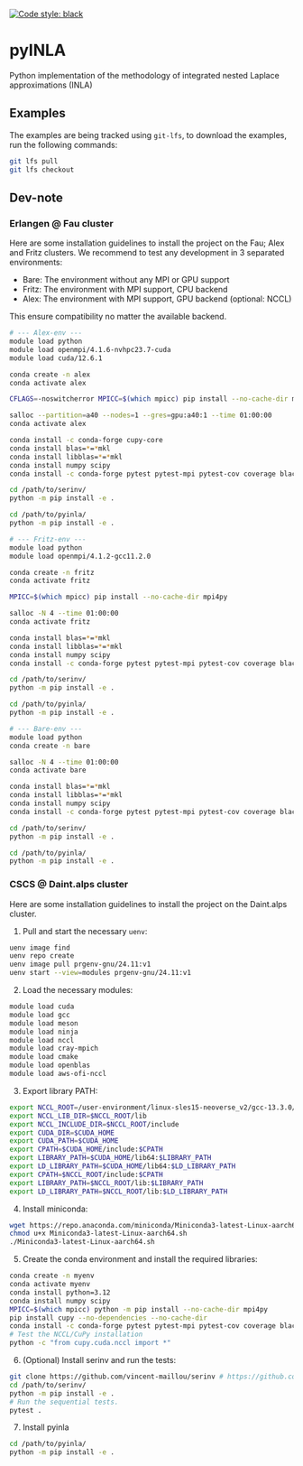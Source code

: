[![Code style: black](https://img.shields.io/badge/code%20style-black-000000.svg?style=flat-square)](https://github.com/psf/black)

# pyINLA
Python implementation of the methodology of integrated nested Laplace approximations (INLA)

## Examples
The examples are being tracked using `git-lfs`, to download the examples, run the following commands:
```bash
git lfs pull
git lfs checkout
```

## Dev-note
### Erlangen @ Fau cluster
Here are some installation guidelines to install the project on the Fau; Alex and Fritz clusters.
We recommend to test any development in 3 separated environments:
- Bare: The environment without any MPI or GPU support
- Fritz: The environment with MPI support, CPU backend
- Alex: The environment with MPI support, GPU backend (optional: NCCL)

This ensure compatibility no matter the available backend.

```bash
# --- Alex-env ---
module load python
module load openmpi/4.1.6-nvhpc23.7-cuda
module load cuda/12.6.1

conda create -n alex
conda activate alex

CFLAGS=-noswitcherror MPICC=$(which mpicc) pip install --no-cache-dir mpi4py

salloc --partition=a40 --nodes=1 --gres=gpu:a40:1 --time 01:00:00
conda activate alex

conda install -c conda-forge cupy-core
conda install blas=*=*mkl
conda install libblas=*=*mkl
conda install numpy scipy
conda install -c conda-forge pytest pytest-mpi pytest-cov coverage black isort ruff just pre-commit matplotlib numba -y

cd /path/to/serinv/
python -m pip install -e .

cd /path/to/pyinla/
python -m pip install -e .
```

```bash
# --- Fritz-env ---
module load python
module load openmpi/4.1.2-gcc11.2.0

conda create -n fritz
conda activate fritz

MPICC=$(which mpicc) pip install --no-cache-dir mpi4py

salloc -N 4 --time 01:00:00
conda activate fritz

conda install blas=*=*mkl
conda install libblas=*=*mkl
conda install numpy scipy
conda install -c conda-forge pytest pytest-mpi pytest-cov coverage black isort ruff just pre-commit matplotlib numba -y

cd /path/to/serinv/
python -m pip install -e .

cd /path/to/pyinla/
python -m pip install -e .
```

```bash
# --- Bare-env ---
module load python
conda create -n bare

salloc -N 4 --time 01:00:00
conda activate bare

conda install blas=*=*mkl
conda install libblas=*=*mkl
conda install numpy scipy
conda install -c conda-forge pytest pytest-mpi pytest-cov coverage black isort ruff just pre-commit matplotlib numba -y

cd /path/to/serinv/
python -m pip install -e .

cd /path/to/pyinla/
python -m pip install -e .
```

### CSCS @ Daint.alps cluster
Here are some installation guidelines to install the project on the Daint.alps cluster.
1. Pull and start the necessary `uenv`:
```bash
uenv image find
uenv repo create
uenv image pull prgenv-gnu/24.11:v1
uenv start --view=modules prgenv-gnu/24.11:v1
```
2. Load the necessary modules:
```bash
module load cuda
module load gcc
module load meson
module load ninja
module load nccl
module load cray-mpich
module load cmake
module load openblas
module load aws-ofi-nccl
```
3. Export library PATH:
```bash
export NCCL_ROOT=/user-environment/linux-sles15-neoverse_v2/gcc-13.3.0/nccl-2.22.3-1-4j6h3ffzysukqpqbvriorrzk2lm762dd
export NCCL_LIB_DIR=$NCCL_ROOT/lib
export NCCL_INCLUDE_DIR=$NCCL_ROOT/include
export CUDA_DIR=$CUDA_HOME
export CUDA_PATH=$CUDA_HOME
export CPATH=$CUDA_HOME/include:$CPATH
export LIBRARY_PATH=$CUDA_HOME/lib64:$LIBRARY_PATH
export LD_LIBRARY_PATH=$CUDA_HOME/lib64:$LD_LIBRARY_PATH
export CPATH=$NCCL_ROOT/include:$CPATH
export LIBRARY_PATH=$NCCL_ROOT/lib:$LIBRARY_PATH
export LD_LIBRARY_PATH=$NCCL_ROOT/lib:$LD_LIBRARY_PATH
```
4. Install miniconda:
```bash
wget https://repo.anaconda.com/miniconda/Miniconda3-latest-Linux-aarch64.sh
chmod u+x Miniconda3-latest-Linux-aarch64.sh
./Miniconda3-latest-Linux-aarch64.sh
```
5. Create the conda environment and install the required libraries:
```bash
conda create -n myenv
conda activate myenv
conda install python=3.12
conda install numpy scipy
MPICC=$(which mpicc) python -m pip install --no-cache-dir mpi4py
pip install cupy --no-dependencies --no-cache-dir
conda install -c conda-forge pytest pytest-mpi pytest-cov coverage black isort ruff just pre-commit matplotlib numba -y
# Test the NCCL/CuPy installation
python -c "from cupy.cuda.nccl import *"
```
6. (Optional) Install serinv and run the tests:
```bash
git clone https://github.com/vincent-maillou/serinv # https://github.com/vincent-maillou/serinv/tree/dev
cd /path/to/serinv/
python -m pip install -e .
# Run the sequential tests.
pytest .
```
7. Install pyinla
```bash
cd /path/to/pyinla/
python -m pip install -e .
```
